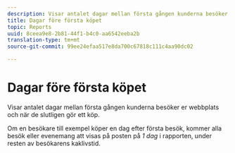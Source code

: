 ```yaml
---
description: Visar antalet dagar mellan första gången kunderna besöker er webbplats och när de slutligen gör ett köp.
title: Dagar före första köpet
topic: Reports
uuid: 8ceea9e8-2b81-44f1-b4c0-aa6542eeba2b
translation-type: tm+mt
source-git-commit: 99ee24efaa517e8da700c67818c111c4aa90dc02

---
```



# Dagar före första köpet

Visar antalet dagar mellan första gången kunderna besöker er webbplats och när de slutligen gör ett köp.

Om en besökare till exempel köper en dag efter första besök, kommer alla besök eller evenemang att visas på posten på *1 dag* i rapporten, under resten av besökarens kaklivstid.
